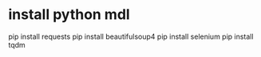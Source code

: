 # install python mdl
pip install requests
pip install beautifulsoup4
pip install selenium
pip install tqdm

